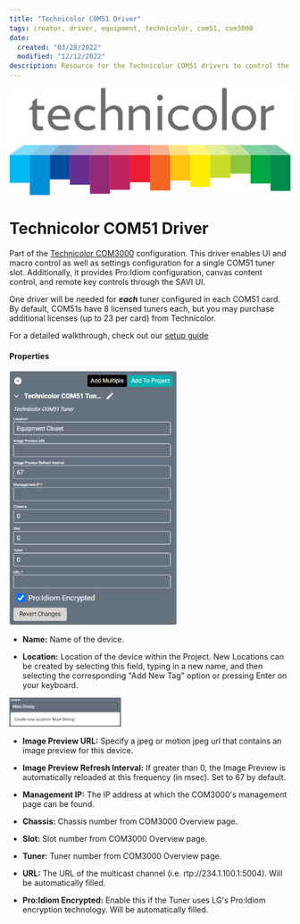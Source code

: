 ```yaml
---
title: "Technicolor COM51 Driver"
tags: creator, driver, equipment, technicolor, com51, com3000
date:
  created: "03/28/2022"
  modified: "12/12/2022"
description: Resource for the Technicolor COM51 drivers to control the COM3000 system.
---
```


<div style="text-align: center">

<a href="../../../Assets/Knowledge-Base/Creator/Drivers/Logos/technicolor-logo.png">
  <img src="../../../Assets/Knowledge-Base/Creator/Drivers/Logos/technicolor-logo.png" alt="Technicolor Logo" width="700" height="">
</a>
</div>

# Technicolor COM51 Driver

Part of the [Technicolor COM3000](https://www.technicolor.com/connect/commercial-video-solutions/com3000-solution) configuration. This driver enables UI and macro control as well as settings configuration for a single COM51 tuner slot. Additionally, it provides Pro:Idiom configuration, canvas content control, and remote key controls through the SAVI UI.

One driver will be needed for ***each*** tuner configured in each COM51 card. By default, COM51s have 8 licensed tuners each, but you may purchase additional licenses (up to 23 per card) from Technicolor.

For a detailed walkthrough, check out our [setup guide](/Documentation/COM3000-Setup-Guide.pdf)

#### Properties
<a href="../../../Assets/Knowledge-Base/Creator/Drivers/technicolor-com51-tuner.png">
  <img src="../../../Assets/Knowledge-Base/Creator/Drivers/technicolor-com51-tuner.png" alt="Technicolor COM51 Tuner" width="300" height="">
</a>


* **Name:** Name of the device.

* **Location:** Location of the device within the Project. New Locations can be created by selecting this field, typing in a new name, and then selecting the corresponding "Add New Tag" option or pressing Enter on your keyboard.
<img src="../../../Assets/Knowledge-Base/Creator/Drivers/locations-add.png" alt="Adding Main Dining Tag to Location" width="200" height="">

* **Image Preview URL:** Specify a jpeg or motion jpeg url that contains an image preview for this device.

* **Image Preview Refresh Interval:** If greater than 0, the Image Preview is automatically reloaded at this frequency (in msec). Set to 67 by default.

* **Management IP:** The IP address at which the COM3000's management page can be found.

* **Chassis:** Chassis number from COM3000 Overview page.

* **Slot:** Slot number from COM3000 Overview page.

* **Tuner:** Tuner number from COM3000 Overview page.

* **URL:** The URL of the multicast channel (i.e. rtp://234.1.100.1:5004). Will be automatically filled.

* **Pro:Idiom Encrypted:** Enable this if the Tuner uses LG's Pro:Idiom encryption technology. Will be automatically filled.
